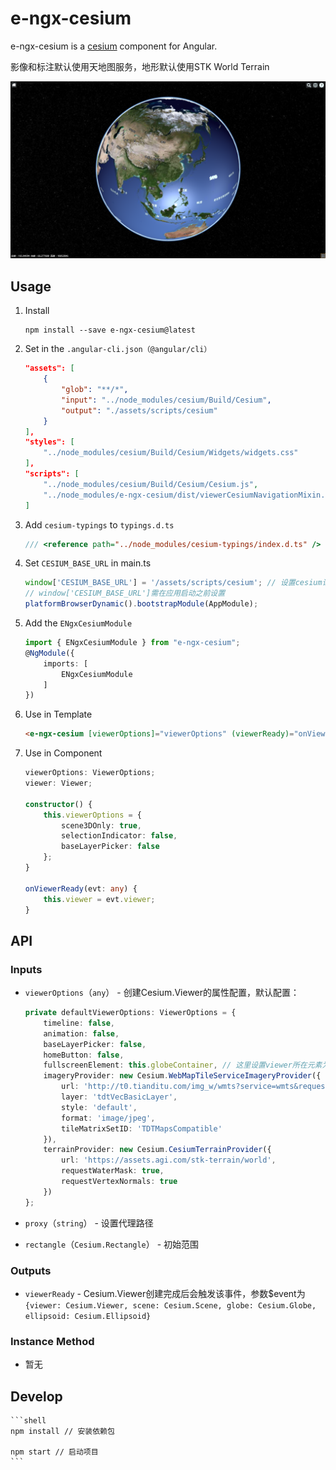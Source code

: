 # e-ngx-cesium

e-ngx-cesium is a [cesium](https://cesiumjs.org/) component for Angular.

影像和标注默认使用天地图服务，地形默认使用STK World Terrain

![示例图](./example/assets/images/示例图.png)

## Usage

1. Install

	```shell
	npm install --save e-ngx-cesium@latest
	```

2. Set in the `.angular-cli.json（@angular/cli）`

	```json
    "assets": [
        {
            "glob": "**/*",
            "input": "../node_modules/cesium/Build/Cesium",
            "output": "./assets/scripts/cesium"
        }
    ],
    "styles": [
        "../node_modules/cesium/Build/Cesium/Widgets/widgets.css"
    ],
    "scripts": [
        "../node_modules/cesium/Build/Cesium/Cesium.js",
        "../node_modules/e-ngx-cesium/dist/viewerCesiumNavigationMixin.js"
    ]
	```

3. Add `cesium-typings` to `typings.d.ts`

	```typescript
    /// <reference path="../node_modules/cesium-typings/index.d.ts" />
	```

4. Set `CESIUM_BASE_URL` in main.ts

	```typescript
    window['CESIUM_BASE_URL'] = '/assets/scripts/cesium'; // 设置cesium请求资源的基本路径
    // window['CESIUM_BASE_URL']需在应用启动之前设置
    platformBrowserDynamic().bootstrapModule(AppModule);
	```

5. Add the `ENgxCesiumModule`

	```typescript
	import { ENgxCesiumModule } from "e-ngx-cesium";
	@NgModule({
	    imports: [
	        ENgxCesiumModule
	    ]
	})
	```

6. Use in Template

	```html
	<e-ngx-cesium [viewerOptions]="viewerOptions" (viewerReady)="onViewerReady($event)"></e-ngx-cesium>
	```

7. Use in Component

	```typescript
    viewerOptions: ViewerOptions;
    viewer: Viewer;

    constructor() {
        this.viewerOptions = {
            scene3DOnly: true,
            selectionIndicator: false,
            baseLayerPicker: false
        };
    }

    onViewerReady(evt: any) {
        this.viewer = evt.viewer;
    }
	```

## API

### Inputs

- `viewerOptions`（`any`） - 创建Cesium.Viewer的属性配置，默认配置：

	```typescript
	private defaultViewerOptions: ViewerOptions = {
        timeline: false,
        animation: false,
        baseLayerPicker: false,
        homeButton: false,
        fullscreenElement: this.globeContainer, // 这里设置viewer所在元素为全屏的元素
        imageryProvider: new Cesium.WebMapTileServiceImageryProvider({
            url: 'http://t0.tianditu.com/img_w/wmts?service=wmts&request=GetTile&version=1.0.0&LAYER=img&tileMatrixSet=w&TileMatrix={TileMatrix}&TileRow={TileRow}&TileCol={TileCol}&style=default&format=tiles',
            layer: 'tdtVecBasicLayer',
            style: 'default',
            format: 'image/jpeg',
            tileMatrixSetID: 'TDTMapsCompatible'
        }),
        terrainProvider: new Cesium.CesiumTerrainProvider({
            url: 'https://assets.agi.com/stk-terrain/world',
            requestWaterMask: true,
            requestVertexNormals: true
        })
    };
	```

- `proxy`（`string`） - 设置代理路径

- `rectangle`（`Cesium.Rectangle`） - 初始范围

### Outputs

- `viewerReady` - Cesium.Viewer创建完成后会触发该事件，参数$event为`{viewer: Cesium.Viewer, scene: Cesium.Scene, globe: Cesium.Globe, ellipsoid: Cesium.Ellipsoid}`

### Instance Method

- 暂无

## Develop

	```shell
	npm install // 安装依赖包
	
	npm start // 启动项目
	```
